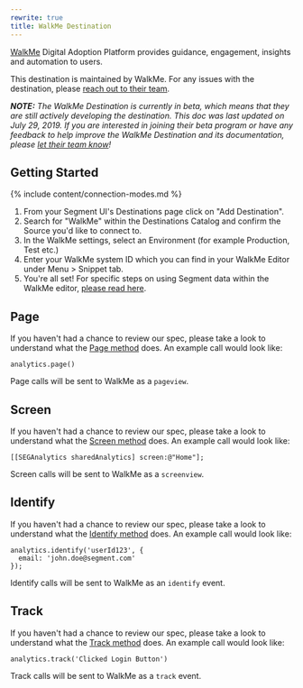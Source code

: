 ```yaml
---
rewrite: true
title: WalkMe Destination
---
```

[WalkMe](https://www.walkme.com/?utm_source=segmentio&utm_medium=docs&utm_campaign=partners) Digital Adoption Platform provides guidance, engagement, insights and automation to users.

This destination is maintained by WalkMe. For any issues with the destination, please [reach out  to their team](mailto:support@walkme.com).

_**NOTE:** The WalkMe Destination is currently in beta, which means that they are still actively developing the destination. This doc was last updated on July 29, 2019. If you are interested in joining their beta program or have any feedback to help improve the WalkMe Destination and its documentation, please [let  their team know](mailto:support@walkme.com)!_


## Getting Started

{% include content/connection-modes.md %}

1. From your Segment UI's Destinations page click on "Add Destination".
2. Search for "WalkMe" within the Destinations Catalog and confirm the Source you'd like to connect to.
3. In the WalkMe settings, select an Environment (for example Production, Test etc.)
4. Enter your WalkMe system ID which you can find in your WalkMe Editor under Menu > Snippet tab.
5. You're all set! For specific steps on using Segment data within the WalkMe editor, [please read here](https://support.walkme.com/?p=15147&post_type=ht_kb&preview=1&_ppp=ab530c4600).

## Page

If you haven't had a chance to review our spec, please take a look to understand what the [Page method](https://segment.com/docs/connections/spec/page/) does. An example call would look like:

```
analytics.page()
```

Page calls will be sent to WalkMe as a `pageview`.


## Screen

If you haven't had a chance to review our spec, please take a look to understand what the [Screen method](https://segment.com/docs/connections/spec/screen/) does. An example call would look like:

```
[[SEGAnalytics sharedAnalytics] screen:@"Home"];
```

Screen calls will be sent to WalkMe as a `screenview`.


## Identify

If you haven't had a chance to review our spec, please take a look to understand what the [Identify method](https://segment.com/docs/connections/spec/identify/) does. An example call would look like:

```
analytics.identify('userId123', {
  email: 'john.doe@segment.com'
});
```

Identify calls will be sent to WalkMe as an `identify` event.


## Track

If you haven't had a chance to review our spec, please take a look to understand what the [Track method](https://segment.com/docs/connections/spec/track/) does. An example call would look like:

```
analytics.track('Clicked Login Button')
```

Track calls will be sent to WalkMe as a `track` event.
